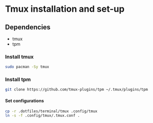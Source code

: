 # Tmux installation and set-up

## Dependencies

- tmux
- tpm

### Install tmux

```bash
sudo pacman -Sy tmux
```

### Install tpm

```bash
git clone https://github.com/tmux-plugins/tpm ~/.tmux/plugins/tpm
```

#### Set configurations

```bash
cp -r .dotfiles/terminal/tmux .config/tmux
ln -s -f .config/tmux/.tmux.conf .
```
